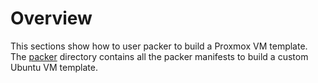 # Overview


This sections show how to user packer to build a Proxmox VM template. The 
[packer](packer) directory contains all the packer manifests to build a custom 
Ubuntu VM template.
